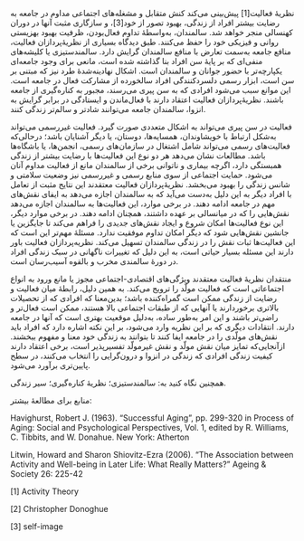   نظریهٔ فعالیت[1] پیش‌بینی می‌کند کنش متقابل و مشغله‌های اجتماعی مداوم در جامعه به رضایت بیشتر افراد از زندگی، بهبود تصور از خود[3]، و سازگاری مثبت آنها در دوران کهنسالی منجر خواهد شد. سالمندان، به‌واسطهٔ تداوم فعال‌بودن، ظرفیت بهبود بهزیستی روانی و فیزیکی خود را حفظ می‌کنند. طبق دیدگاه بسیاری از نظریهٔ‌پردازان فعالیت، منافع جامعه به‌سمت تعارض با منافع سالمندان گرایش دارد. سالمندستیزی یا کلیشه‌های منفی‌ای که بر پایهٔ سن افراد بنا گذاشته شده است، مانعی برای وجود جامعه‌ای یکپارچه‌تر با حضور جوانان و سالمندان است. اشکال نهادینه‌شدهٔ طرد نیز که مبتنی بر سن است، ابزار رسمی دلسردکنندگی افراد سالخورده از مشارکت فعال در جامعه است. این موانع سبب می‌شود افرادی که به سن پیری می‌رسند، مجبور به کناره‌گیری از جامعه باشند. نظریهٔ‌پردازان فعالیت اعتقاد دارند با فعال‌ماندن و ایستادگی در برابر گرایش به انزوا، سالمندان جامعه می‌توانند شادتر و سالم‌تر زندگی کنند.

فعالیت در سن پیری می‌تواند به اشکال متعددی صورت گیرد. فعالیت غیررسمی می‌تواند به‌شکل ارتباط با خویشاوندان، همسایه‌ها، دوستان، یا دیگر آشنایان باشد؛ درحالی‌که فعالیت‌های رسمی می‌تواند شامل اشتغال در سازمان‌های رسمی، انجمن‌ها، یا باشگاه‌ها باشد. مطالعات نشان می‌دهد هر دو نوع این فعالیت‌ها با رضایت بیشتر از زندگی همبستگی دارد، اگرچه بیماری و ناتوانی برخی از سالمندان مانع از فعالیت مداوم آنان می‌شود. حمایت اجتماعی از سوی منابع رسمی و غیررسمی نیز وضعیت سلامتی و شانس زندگی را بهبود می‌بخشد. نظریهٔ‌پردازان فعالیت معتقدند این نتایج مثبت از تعامل با افراد دیگر به این دلیل به‌دست می‌آید که به سالمندان اجازه می‌دهد به ایفای نقش‌های مهم در جامعه ادامه دهند. در برخی موارد، این فعالیت‌ها به سالمندان اجازه می‌دهد نقش‌هایی را که در میانسالی بر عهده داشتند، همچنان ادامه دهند. در برخی موارد دیگر، این نوع فعالیت‌ها امکان شروع و ایجاد نقش‌های جدیدی را فراهم می‌کند تا جایگزین یا جانشین نقش‌هایی شود که دیگر امکان تداوم موفقیت ندارد. مسئلهٔ مهم‌تر این است که این فعالیت‌ها ثبات نقش را در زندگی سالمندان تسهیل می‌کند. نظریه‌پردازان فعالیت باور دارند این مسئله بسیار حیاتی است، به این دلیل که تغییرات ناگهانی در سبک زندگی افراد در دورهٔ سالمندی مخرب و بالقوه آسیب‌رسان است.

منتقدان نظریهٔ فعالیت معتقدند ویژگی‌های اقتصادی-اجتماعی مجوز یا مانع ورود به انواع اجتماعاتی است که فعالیت مولّد را ترویج می‌کند. به همین دلیل، رابطهٔ میان فعالیت و رضایت از زندگی ممکن است گمراه‌کننده باشد؛ بدین‌معنا که افرادی که از تحصیلات بالاتری برخوردارند یا آنهایی که از طبقات اجتماعی بالا هستند، ممکن است فعال‌تر و راضی‌تر باشند و این امر به‌طور ساده، به‌دلیل موقعیت بهتری است که آنها در جامعه دارند. انتقادات دیگری که بر این نظریه وارد می‌شود، بر این نکته اشاره دارد که افراد باید نقش‌های مولّدی را در جامعه ایفا کنند تا بتوانند به زندگی خود معنا و مفهوم ببخشند. ازآنجایی‌که تمایز میان نقش مولّد و نقش غیرمولّد تفسیرپذیر است، برخی اعتقاد دارند کیفیت زندگی افرادی که زندگی در انزوا و درون‌گرایی را انتخاب می‌کنند، در سطح پایین‌تری برآورد می‌شود.

همچنین نگاه کنید به: سالمندستیزی؛ نظریهٔ کناره‌گیری؛ سیر زندگی.

منابع برای مطالعهٔ بیشتر:

Havighurst, Robert J. (1963). “Successful Aging”, pp. 299-320 in Process of Aging: Social and Psychological Perspectives, Vol. 1, edited by R. Williams, C. Tibbits, and W. Donahue. New York: Atherton

Litwin, Howard and Sharon Shiovitz-Ezra (2006). “The Association between Activity and Well-being in Later Life: What Really Matters?” Ageing & Society 26: 225-42

 [1] Activity Theory

[2] Christopher Donoghue

[3] self-image

 

 

 

 